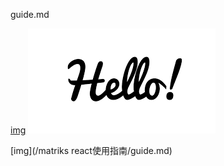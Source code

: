 guide.md

<span type='link'>[img](../imgs/hello.png)</span>
<span type='img'>![img](../imgs/hello.png)</span>

<span type='link'>[img](/matriks react使用指南/guide.md)</span>